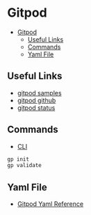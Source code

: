 # Gitpod

- [Gitpod](#gitpod)
  - [Useful Links](#useful-links)
  - [Commands](#commands)
  - [Yaml File](#yaml-file)


## Useful Links

- [gitpod samples](https://github.com/gitpod-samples)
- [gitpod github](https://github.com/gitpod-io)
- [gitpod status](https://www.gitpodstatus.com/)

## Commands

- [CLI](https://www.gitpod.io/docs/references/gitpod-cli)

```bash
gp init
gp validate
```

## Yaml File

- [Gitpod Yaml Reference](https://www.gitpod.io/docs/references/gitpod-yml)


```yaml

```